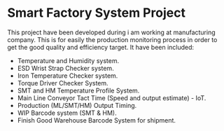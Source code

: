 # Smart Factory System Project

This project have been developed during i am working at manufacturing company. This is for easily the production monitoring process in order to get the good quality and efficiency target. It have been included:
 - Temperature and Humidity system. 
 - ESD Wrist Strap Checker system.
 - Iron Temperature Checker system.
 - Torque Driver Checker System.
 - SMT and HM Temperature Profile System.
 - Main Line Conveyor Tact Time (Speed and output estimate) - IoT.
 - Production (ML/SMT/HM) Output Timing. 
 - WIP Barcode system (SMT & HM).
 - Finish Good Warehouse Barcode System for shipment.
